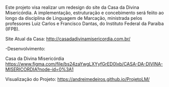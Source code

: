 Este projeto visa realizar um redesign do site da Casa da Divina Misericórdia. A implementação, estruturação e concebimento será feiito ao longo da disciplina de Linguagem de Marcação, ministrada pelos professores Luiz Carlos e Francisco Dantas, do Instituto Federal da Paraíba (IFPB).

Site Atual da Casa: http://casadadivinamisericordia.com.br/

-Desenvolvimento:

Casa da Divina Misericórdia https://www.figma.com/file/bs24zaYwgLXYyfGrED0lxb/CASA-DA-DIVINA-MISERICORDIA?node-id=0%3A1

Visualização do Projeto: https://andreimedeiros.github.io/ProjetoLM/
